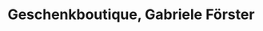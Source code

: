 ---
title: "Geschenkboutique, Gabriele Förster"
url: /pirna/geschenkboutique-gabriele-foerster/
shop: Andenken
---